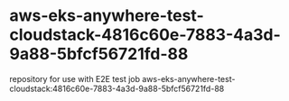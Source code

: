 # aws-eks-anywhere-test-cloudstack-4816c60e-7883-4a3d-9a88-5bfcf56721fd-88
repository for use with E2E test job aws-eks-anywhere-test-cloudstack:4816c60e-7883-4a3d-9a88-5bfcf56721fd-88
